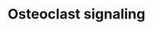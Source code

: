 ---
annotations:
- id: PW:0000003
  parent: signaling pathway
  type: Pathway Ontology
  value: signaling pathway
- id: PW:0000650
  parent: signaling pathway
  type: Pathway Ontology
  value: signaling pathway pertinent to development
- id: CL:0000092
  parent: animal cell
  type: Cell Type Ontology
  value: osteoclast
authors:
- MaintBot
- Egonw
- Fehrhart
- Eweitz
description: ''
last-edited: 2021-05-24
organisms:
- Pan troglodytes
redirect_from:
- /index.php/Pathway:WP890
- /instance/WP890
- /instance/WP890_r118074
revision: r118074
schema-jsonld:
- '@context': https://schema.org/
  '@id': https://wikipathways.github.io/pathways/WP890.html
  '@type': Dataset
  creator:
    '@type': Organization
    name: WikiPathways
  description: ''
  keywords:
  - ATP6V1G1
  - CTSK
  - Ca2+
  - GPR68
  - H+
  - IFNAR1
  - ITGB3
  - LOC473183
  - Na+
  - PDGFB
  - Pi
  - SLC9A1
  - SPP1
  - TNFRSF11A
  - TNFRSF11B
  - TNFSF11
  - TRPV5
  license: CC0
  name: Osteoclast signaling
seo: CreativeWork
title: Osteoclast signaling
wpid: WP890
---
